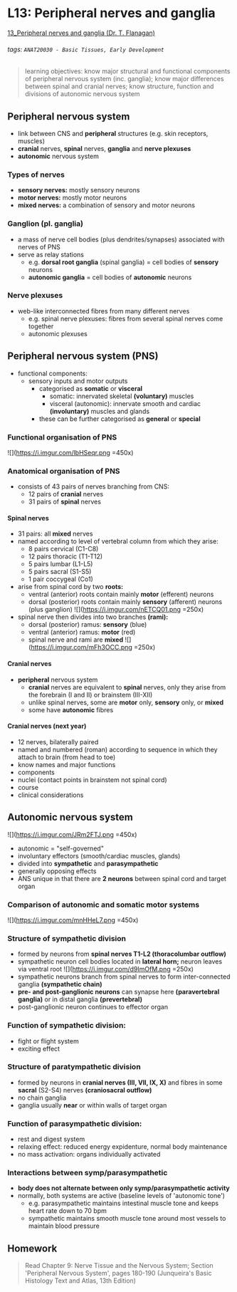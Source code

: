 # L13: Peripheral nerves and ganglia
[13_Peripheral nerves and ganglia (Dr. T. Flanagan)](https://brightspace.ucd.ie/d2l/le/content/155871/viewContent/1674331/View)
###### tags: `ANAT20030 - Basic Tissues, Early Development`

> learning objectives: know major structural and functional components of peripheral nervous system (inc. ganglia); know major differences between spinal and cranial nerves; know structure, function and divisions of autonomic nervous system

## Peripheral nervous system
- link between CNS and **peripheral** structures (e.g. skin receptors, muscles)
- **cranial** nerves, **spinal** nerves, **ganglia** and **nerve plexuses**
- **autonomic** nervous system

### Types of nerves
- **sensory nerves:** mostly sensory neurons
- **motor nerves:** mostly motor neurons
- **mixed nerves:** a combination of sensory and motor neurons

### Ganglion (pl. ganglia)
- a mass of nerve cell bodies (plus dendrites/synapses) associated with nerves of PNS
- serve as relay stations
    - e.g. **dorsal root ganglia** (spinal ganglia) = cell bodies of **sensory** neurons
    - **autonomic ganglia** = cell bodies of **autonomic** neurons

### Nerve plexuses
- web-like interconnected fibres from many different nerves
    - e.g. spinal nerve plexuses: fibres from several spinal nerves come together
    - autonomic plexuses

## Peripheral nervous system (PNS)
- functional components:
    - sensory inputs and motor outputs
        - categorised as **somatic** or **visceral**
            - somatic: innervated skeletal **(voluntary)** muscles
            - visceral (autonomic): innervate smooth and cardiac **(involuntary)** muscles and glands
        - these can be further categorised as **general** or **special**

### Functional organisation of PNS
![](https://i.imgur.com/lbHSeqr.png =450x)

### Anatomical organisation of PNS
- consists of 43 pairs of nerves branching from CNS:
    - 12 pairs of **cranial** nerves
    - 31 pairs of **spinal** nerves

#### Spinal nerves
- 31 pairs: all **mixed** nerves
- named according to level of vertebral column from which they arise:
    - 8 pairs cervical (C1-C8)
    - 12 pairs thoracic (T1-T12)
    - 5 pairs lumbar (L1-L5)
    - 5 pairs sacral (S1-S5)
    - 1 pair coccygeal (Co1)
- arise from spinal cord by two **roots:**
    - ventral (anterior) roots contain mainly **motor** (efferent) neurons
    - dorsal (posterior) roots contain mainly **sensory** (afferent) neurons (plus ganglion)
    ![](https://i.imgur.com/nETCQ01.png =250x)
- spinal nerve then divides into two branches **(rami):**
    - dorsal (posterior) ramus: **sensory** (blue)
    - ventral (anterior) ramus: **motor** (red)
    - spinal nerve and rami are **mixed**
    ![](https://i.imgur.com/mFh3OCC.png =250x)

#### Cranial nerves
- **peripheral** nervous system
    - **cranial** nerves are equivalent to **spinal** nerves, only they arise from the forebrain (I and II) or brainstem (III-XII)
    - unlike spinal nerves, some are **motor** only, **sensory** only, or **mixed**
    - some have **autonomic** fibres

#### Cranial nerves (next year)
- 12 nerves, bilaterally paired
- named and numbered (roman) according to sequence in which they attach to brain (from head to toe)
- know names and major functions
- components
- nuclei (contact points in brainstem not spinal cord)
- course
- clinical considerations

## Autonomic nervous system
![](https://i.imgur.com/JRm2FTJ.png =450x)
- autonomic = "self-governed"
- involuntary effectors (smooth/cardiac muscles, glands)
- divided into **sympathetic** and **parasympathetic**
- generally opposing effects
- ANS unique in that there are **2 neurons** between spinal cord and target organ

### Comparison of autonomic and somatic motor systems
![](https://i.imgur.com/mnHHeL7.png =450x)

### Structure of sympathetic division
- formed by neurons from **spinal nerves T1-L2 (thoracolumbar outflow)**
- sympathetic neuron cell bodies located in **lateral horn;** neuron leaves via ventral root
![](https://i.imgur.com/d9ImOfM.png =250x)
- sympathetic neurons branch from spinal nerves to form inter-connected ganglia **(sympathetic chain)**
- **pre- and post-ganglionic neurons** can synapse here **(paravertebral ganglia)** or in distal ganglia **(prevertebral)**
- post-ganglionic neuron continues to effector organ

### Function of sympathetic division:
- fight or flight system
- exciting effect

### Structure of paratympathetic division
- formed by neurons in **cranial nerves (III, VII, IX, X)** and fibres in some **sacral** (S2-S4) nerves **(craniosacral outflow)**
- no chain ganglia
- ganglia usually **near** or within walls of target organ

### Function of parasympathetic division:
- rest and digest system
- relaxing effect: reduced energy expidenture, normal body maintenance
- no mass activation: organs individually activated

### Interactions between symp/parasympathetic
- **body does not alternate between only symp/parasympathetic activity**
- normally, both systems are active (baseline levels of 'autonomic tone')
    - e.g. parasympathetic maintains intestinal muscle tone and keeps heart rate down to 70 bpm
    - sympathetic maintains smooth muscle tone around most vessels to maintain blood pressure

## Homework
> Read Chapter 9: Nerve Tissue and the Nervous System; Section 'Peripheral Nervous System', pages 180-190 (Junqueira's Basic Histology Text and Atlas, 13th Edition)
